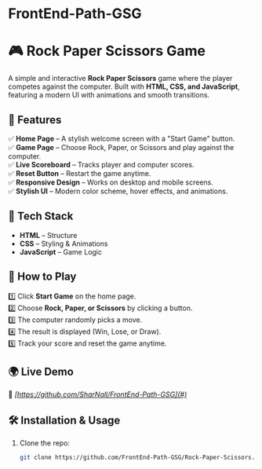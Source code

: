 # FrontEnd-Path-GSG

# 🎮 Rock Paper Scissors Game  

A simple and interactive **Rock Paper Scissors** game where the player competes against the computer. Built with **HTML, CSS, and JavaScript**, featuring a modern UI with animations and smooth transitions.  

## 🚀 Features  
✅ **Home Page** – A stylish welcome screen with a "Start Game" button.  
✅ **Game Page** – Choose Rock, Paper, or Scissors and play against the computer.  
✅ **Live Scoreboard** – Tracks player and computer scores.  
✅ **Reset Button** – Restart the game anytime.  
✅ **Responsive Design** – Works on desktop and mobile screens.  
✅ **Stylish UI** – Modern color scheme, hover effects, and animations.  

## 🎨 Tech Stack  
- **HTML** – Structure  
- **CSS** – Styling & Animations  
- **JavaScript** – Game Logic  


## 🎲 How to Play  
1️⃣ Click **Start Game** on the home page.  
2️⃣ Choose **Rock, Paper, or Scissors** by clicking a button.  
3️⃣ The computer randomly picks a move.  
4️⃣ The result is displayed (Win, Lose, or Draw).  
5️⃣ Track your score and reset the game anytime.  

## 🌍 Live Demo  
🔗 *[https://github.com/SharNall/FrontEnd-Path-GSG](#)*  

## 🛠️ Installation & Usage  
1. Clone the repo:  
   ```sh
   git clone https://github.com/FrontEnd-Path-GSG/Rock-Paper-Scissors.git
